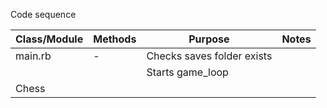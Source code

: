 Code sequence

|Class/Module|Methods|Purpose|Notes|
|---|---|---|---|
|main.rb|-|Checks saves folder exists|
| | |Starts game_loop |
|Chess|
